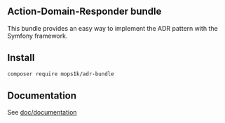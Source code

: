 ## Action-Domain-Responder bundle
This bundle provides an easy way to implement the ADR pattern with the Symfony framework.

## Install
```bash
composer require mops1k/adr-bundle
```

## Documentation
See [doc/documentation](doc/documentation.md)
